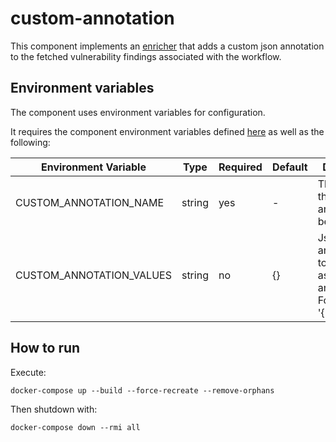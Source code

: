 # custom-annotation

This component implements an [enricher](https://github.com/smithy-security/smithy/blob/main/sdk/component/component.go)
that adds a custom json annotation to the fetched vulnerability findings
associated with the workflow.

## Environment variables

The component uses environment variables for configuration.

It requires the component
environment variables defined [here](https://github.com/smithy-security/smithy/blob/main/sdk/README.md#component)
as well as the following:

| Environment Variable       | Type   | Required | Default | Description                                                             |
|----------------------------|--------|----------|---------|-------------------------------------------------------------------------|
| CUSTOM\_ANNOTATION\_NAME     | string | yes      | -       | The name of the annotation to be added.                                 |
| CUSTOM\_ANNOTATION\_VALUES   | string | no       | {}      | Json annotations to be added as annotation. For example '{"foo":"bar"}' |

## How to run

Execute:

```shell
docker-compose up --build --force-recreate --remove-orphans
```

Then shutdown with:

```shell
docker-compose down --rmi all
```

